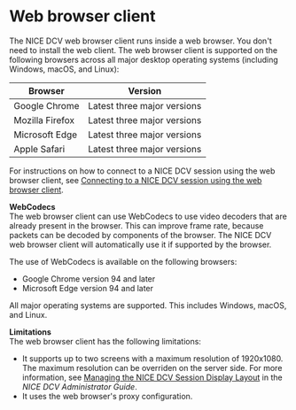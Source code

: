 # Web browser client<a name="client-web"></a>

The NICE DCV web browser client runs inside a web browser\. You don't need to install the web client\. The web browser client is supported on the following browsers across all major desktop operating systems \(including Windows, macOS, and Linux\):


| Browser | Version | 
| --- | --- | 
| Google Chrome | Latest three major versions | 
| Mozilla Firefox | Latest three major versions | 
| Microsoft Edge | Latest three major versions | 
| Apple Safari | Latest three major versions | 

For instructions on how to connect to a NICE DCV session using the web browser client, see [Connecting to a NICE DCV session using the web browser client](using-connecting-browser-connect.md)\.

**WebCodecs**  
The web browser client can use WebCodecs to use video decoders that are already present in the browser\. This can improve frame rate, because packets can be decoded by components of the browser\. The NICE DCV web browser client will automatically use it if supported by the browser\.

The use of WebCodecs is available on the following browsers:
+ Google Chrome version 94 and later
+ Microsoft Edge version 94 and later

All major operating systems are supported\. This includes Windows, macOS, and Linux\.

**Limitations**  
The web browser client has the following limitations:
+ It supports up to two screens with a maximum resolution of 1920x1080\. The maximum resolution can be overriden on the server side\. For more information, see [Managing the NICE DCV Session Display Layout](https://docs.aws.amazon.com/dcv/latest/adminguide/managing-session-display.html) in the *NICE DCV Administrator Guide*\.
+ It uses the web browser's proxy configuration\.
